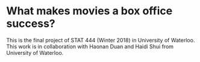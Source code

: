 # What makes movies a box office success?

This is the final project of STAT 444 (Winter 2018) in University of Waterloo. 
This work is in collaboration with Haonan Duan and Haidi Shui from University of Waterloo.
